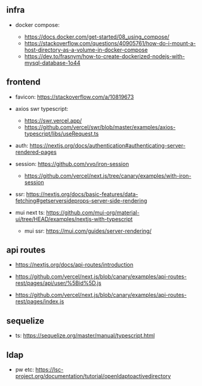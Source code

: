 ## infra

- docker compose:

  - https://docs.docker.com/get-started/08_using_compose/
  - https://stackoverflow.com/questions/40905761/how-do-i-mount-a-host-directory-as-a-volume-in-docker-compose
  - https://dev.to/frasnym/how-to-create-dockerized-nodejs-with-mysql-database-1o44

## frontend

- favicon: https://stackoverflow.com/a/10819673

- axios swr typescript:

  - https://swr.vercel.app/
  - https://github.com/vercel/swr/blob/master/examples/axios-typescript/libs/useRequest.ts

- auth: https://nextjs.org/docs/authentication#authenticating-server-rendered-pages

- session: https://github.com/vvo/iron-session

  - https://github.com/vercel/next.js/tree/canary/examples/with-iron-session

- ssr: https://nextjs.org/docs/basic-features/data-fetching#getserversideprops-server-side-rendering

- mui next ts: https://github.com/mui-org/material-ui/tree/HEAD/examples/nextjs-with-typescript
  - mui ssr: https://mui.com/guides/server-rendering/

## api routes

- https://nextjs.org/docs/api-routes/introduction

- https://github.com/vercel/next.js/blob/canary/examples/api-routes-rest/pages/api/user/%5Bid%5D.js

- https://github.com/vercel/next.js/blob/canary/examples/api-routes-rest/pages/index.js

## sequelize

- ts: https://sequelize.org/master/manual/typescript.html

## ldap

- pw etc: https://lsc-project.org/documentation/tutorial/openldaptoactivedirectory
